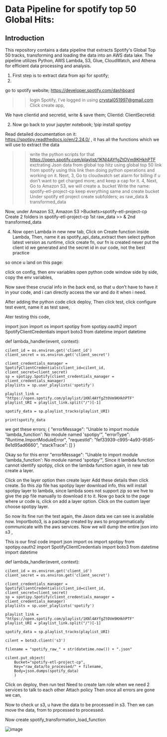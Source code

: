 # Data Pipeline for spotify top 50 Global Hits:

## Introduction
This repository contains a data pipeline that extracts Spotify's Global Top 50 tracks, transforming and loading the data into an AWS data lake. The pipeline utilizes Python, AWS Lambda, S3, Glue, CloudWatch, and Athena for efficient data processing and analysis.

1. First step is to extract data from api for spotify;
2. 
go to spotify website;
https://developer.spotify.com/dashboard
>> login Spotify, I’ve logged in using crystal051997@gmail.com
Click create app,

We have clientid and secretid, write & save them;
Clientid: 
ClientSecretid: 

2. Now go back to your jupyter notebook;
!pip install spotipy
 
Read detailed documentation on it: https://spotipy.readthedocs.io/en/2.24.0/
, it has all the functions which we will use to extract the data

>>write the python scripts for that
https://open.spotify.com/playlist/1KNl4AYfgZtOVm9KHkhPTF
exctrating Json data from global top hitz using global top 50 link from spotify using this link then doing python operations and working on it.
>>Next,
3,
Go to cloudwatch set alarm for billing if u don’t want to get charged more, and keep a cap for it.
4,
Next,
Go to Amazon S3, we will create a. bucket
Write the name: spotify-etl-project-cp
keep everything same and create bucket
>>Under spotify etl project create subfolders; as raw_data & transformed_data

>>

Now, under Amazon S3, Amazon S3 >Buckets>spotify-etl-project-cp
Create 2 folders in spotify-etl-project-cp 
1st raw_data >> & 2nd transformed_data
  
>>
4. Now open Lambda in new new tab,
Click on Create function inside Lambda,
Then, name it as
spotify_api_data_extract
then select python latest version as runtime, click create fn, our fn is created
never put the client id we generated and the secret id in our code, not the best practice

so once u land on this page:
 
click on config, then env variables
open python code window side by side,
copy the env variables, 
 
Now save these crucial info in the back end, so that u don’t have to have it in your code, and i can directly access the var and do it when i need.

After adding the python code click deploy,
Then click test, click configure test event, name it as test save,

Ater testing this code, 

import json
import os
import spotipy
from spotipy.oauth2 import SpotifyClientCredentials
import boto3
from datetime import datetime

def lambda_handler(event, context):
    
    cilent_id = os.environ.get('client_id')
    client_secret = os.environ.get('client_secret')
    
    client_credentials_manager = SpotifyClientCredentials(client_id=cilent_id, client_secret=client_secret)
    sp = spotipy.Spotify(client_credentials_manager = client_credentials_manager)
    playlists = sp.user_playlists('spotify')
    
    playlist_link = "https://open.spotify.com/playlist/1KNl4AYfgZtOVm9KHkhPTF"
    playlist_URI = playlist_link.split("/")[-1]
    
    spotify_data = sp.playlist_tracks(playlist_URI)   
    
    print(spotify_data

we get these errors; {
  "errorMessage": "Unable to import module 'lambda_function': No module named 'spotipy'",
  "errorType": "Runtime.ImportModuleError",
  "requestId": "fef33939-c995-4a93-9585-8e1d95ad6660",
  "stackTrace": []
}

Okay so for this error
  "errorMessage": "Unable to import module 'lambda_function': No module named 'spotipy'",
Since it lambda function cannot identify spotipy, click on the lambda function again, in new tab create a layer.
 
Click on the layer option then create layer 
Add these details then click create. So this zip file has spotipy layer   download info, this will install spotipy layer to lambda, since lambda soes not support zip so we hve to give the pip file manually to download it to it. 
Now go back to the page where ur code is, click on add a layer option.
Click on the custom layer choose spotipy layer.

So now its fine run the test again, the Jason data we can see is available now. 
Importboto3, 
is a package created by aws to programmatically communicate with the aws services.
Now we will dump the entire json into s3 ,

This is our finsl code
import json
import os
import spotipy
from spotipy.oauth2 import SpotifyClientCredentials
import boto3
from datetime import datetime

def lambda_handler(event, context):
    
    cilent_id = os.environ.get('client_id')
    client_secret = os.environ.get('client_secret')
    
    client_credentials_manager = SpotifyClientCredentials(client_id=cilent_id, client_secret=client_secret)
    sp = spotipy.Spotify(client_credentials_manager = client_credentials_manager)
    playlists = sp.user_playlists('spotify')
    
    playlist_link = "https://open.spotify.com/playlist/1KNl4AYfgZtOVm9KHkhPTF"
    playlist_URI = playlist_link.split("/")[-1]
    
    spotify_data = sp.playlist_tracks(playlist_URI)   
    
    cilent = boto3.client('s3')
    
    filename = "spotify_raw_" + str(datetime.now()) + ".json"
    
    cilent.put_object(
        Bucket="spotify-etl-project-cp",
        Key="raw_data/to_processed/" + filename,
        Body=json.dumps(spotify_data)
        )

Click on deploy, then run test
Need to create Iam role when we need 2 services to talk to each other 
Attach policy
Then once all errors are gone we can,
  

Now to check ur s3, u have the data to be processed in s3.
Then we can move the data, from to prpcessed to processed. 

>>
Now create spotify_transformation_load_function
 
![image](https://github.com/user-attachments/assets/44c193f7-07f4-4df4-98de-e6de2cb46c60)

